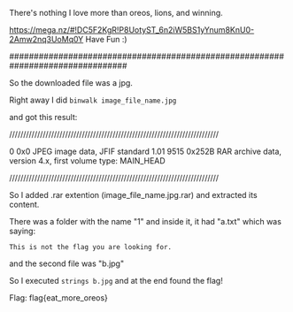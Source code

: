 There's nothing I love more than oreos, lions, and winning. 

https://mega.nz/#!DC5F2KgR!P8UotyST_6n2iW5BS1yYnum8KnU0-2Amw2nq3UoMq0Y Have Fun :)

################################################################################

So the downloaded file was a jpg.

Right away I did <code>binwalk image_file_name.jpg</code>

and got this result:

///////////////////////////////////////////////////////////////////////////

0             0x0             JPEG image data, JFIF standard 1.01
9515          0x252B          RAR archive data, version 4.x, first volume type: MAIN_HEAD

///////////////////////////////////////////////////////////////////////////

So I added .rar extention (image_file_name.jpg.rar) and extracted its content.

There was a folder with the name "1" and inside it, it had "a.txt" which was saying:

<code>This is not the flag you are looking for.</code>

and the second file was "b.jpg"

So I executed <code>strings b.jpg</code> and at the end found the flag!

Flag: flag{eat_more_oreos}
